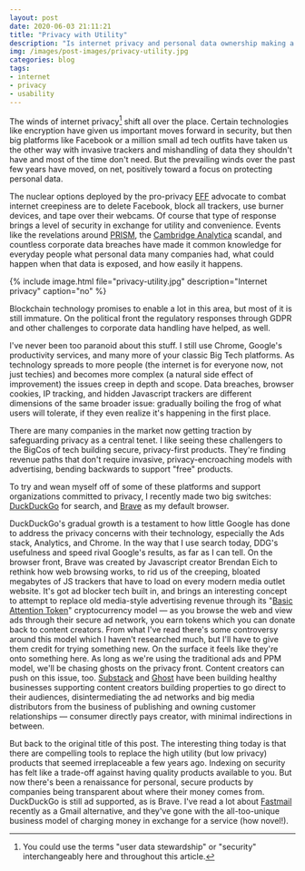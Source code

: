 ```yaml
---
layout: post
date: 2020-06-03 21:11:21
title: "Privacy with Utility"
description: "Is internet privacy and personal data ownership making a resurgence with new technology?"
img: /images/post-images/privacy-utility.jpg
categories: blog
tags:
- internet
- privacy
- usability
---
```


The winds of internet privacy[^privacy] shift all over the place. Certain technologies like encryption have given us important moves forward in security, but then big platforms like Facebook or a million small ad tech outfits have taken us the other way with invasive trackers and mishandling of data they shouldn't have and most of the time don't need. But the prevailing winds over the past few years have moved, on net, positively toward a focus on protecting personal data.

The nuclear options deployed by the pro-privacy [EFF](https://www.eff.org/ "EFF") advocate to combat internet creepiness are to delete Facebook, block all trackers, use burner devices, and tape over their webcams. Of course that type of response brings a level of security in exchange for utility and convenience. Events like the revelations around [PRISM](https://en.wikipedia.org/wiki/PRISM_(surveillance_program) "PRISM"), the [Cambridge Analytica](https://en.wikipedia.org/wiki/Facebook%E2%80%93Cambridge_Analytica_data_scandal "Cambridge Analytica") scandal, and countless corporate data breaches have made it common knowledge for everyday people what personal data many companies had, what could happen when that data is exposed, and how easily it happens.

{% include image.html file="privacy-utility.jpg" description="Internet privacy" caption="no" %}

Blockchain technology promises to enable a lot in this area, but most of it is still immature. On the political front the regulatory responses through GDPR and other challenges to corporate data handling have helped, as well.

I've never been too paranoid about this stuff. I still use Chrome, Google's productivity services, and many more of your classic Big Tech platforms. As technology spreads to more people (the internet is for everyone now, not just techies) and becomes more complex (a natural side effect of improvement) the issues creep in depth and scope. Data breaches, browser cookies, IP tracking, and hidden Javascript trackers are different dimensions of the same broader issue: gradually boiling the frog of what users will tolerate, if they even realize it's happening in the first place.

There are many companies in the market now getting traction by safeguarding privacy as a central tenet. I like seeing these challengers to the BigCos of tech building secure, privacy-first products. They're finding revenue paths that don't require invasive, privacy-encroaching models with advertising, bending backwards to support "free" products.

To try and wean myself off of some of these platforms and support organizations committed to privacy, I recently made two big switches: [DuckDuckGo](https://duckduckgo.com/ "DuckDuckGo") for search, and [Brave](https://brave.com/ "Brave") as my default browser.

DuckDuckGo's gradual growth is a testament to how little Google has done to address the privacy concerns with their technology, especially the Ads stack, Analytics, and Chrome. In the way that I use search today, DDG's usefulness and speed rival Google's results, as far as I can tell. On the browser front, Brave was created by Javascript creator Brendan Eich to rethink how web browsing works, to rid us of the creeping, bloated megabytes of JS trackers that have to load on every modern media outlet website. It's got ad blocker tech built in, and brings an interesting concept to attempt to replace old media-style advertising revenue through its "[Basic Attention Token](https://basicattentiontoken.org/ "BAT")" cryptocurrency model — as you browse the web and view ads through their secure ad network, you earn tokens which you can donate back to content creators. From what I've read there's some controversy around this model which I haven't researched much, but I'll have to give them credit for trying something new. On the surface it feels like they're onto something here. As long as we're using the traditional ads and PPM model, we'll be chasing ghosts on the privacy front. Content creators can push on this issue, too. [Substack](https://substack.com/ "Substack") and [Ghost](https://ghost.org/ "Ghost") have been building healthy businesses supporting content creators building properties to go direct to their audiences, disintermediating the ad networks and big media distributors from the business of publishing and owning customer relationships — consumer directly pays creator, with minimal indirections in between.

But back to the original title of this post. The interesting thing today is that there are compelling tools to replace the high utility (but low privacy) products that seemed irreplaceable a few years ago. Indexing on security has felt like a trade-off against having quality products available to you. But now there's been a renaissance for personal, secure products by companies being transparent about where their money comes from. DuckDuckGo is still ad supported, as is Brave. I've read a lot about [Fastmail](https://www.fastmail.com/ "Fastmail") recently as a Gmail alternative, and they've gone with the all-too-unique business model of charging money in exchange for a service (how novel!).

[^privacy]: You could use the terms "user data stewardship" or "security" interchangeably here and throughout this article.
